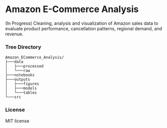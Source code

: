 # Amazon E-Commerce Analysis

(In Progress)
Cleaning, analysis and visualization of Amazon sales data to evaluate product performance, cancellation patterns, regional demand, and revenue.


### Tree Directory 

```
Amazon_ECommerce_Analysis/
├───data
│   ├───processed
│   └───raw
├───notebooks
├───outputs
│   ├───figures
│   ├───models
│   └───tables
└───src
```


### License
MIT license